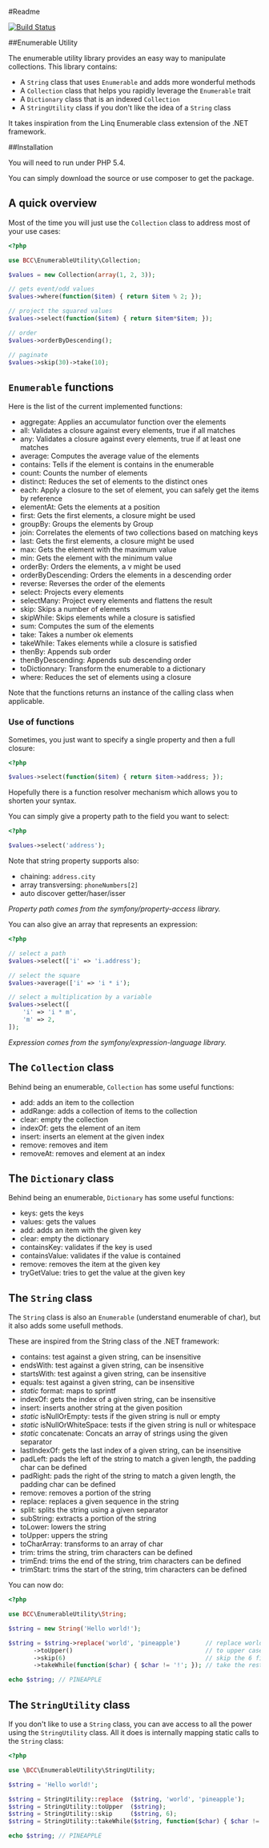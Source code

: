 #Readme

[![Build Status](https://secure.travis-ci.org/michelsalib/BCCEnumerableUtility.png?branch=master)](http://travis-ci.org/michelsalib/BCCEnumerableUtility)

##Enumerable Utility

The enumerable utility library provides an easy way to manipulate collections. This library contains:

- A `String` class that uses `Enumerable` and adds more wonderful methods
- A `Collection` class that helps you rapidly leverage the `Enumerable` trait
- A `Dictionary` class that is an indexed `Collection`
- A `StringUtility` class if you don't like the idea of a `String` class

It takes inspiration from the Linq Enumerable class extension of the .NET framework.

##Installation

You will need to run under PHP 5.4.

You can simply download the source or use composer to get the package.

## A quick overview

Most of the time you will just use the `Collection` class to address most of your use cases:

``` php
<?php

use BCC\EnumerableUtility\Collection;

$values = new Collection(array(1, 2, 3));

// gets event/odd values
$values->where(function($item) { return $item % 2; });

// project the squared values
$values->select(function($item) { return $item*$item; });

// order
$values->orderByDescending();

// paginate
$values->skip(30)->take(10);

```

## `Enumerable` functions

Here is the list of the current implemented functions:

- aggregate: Applies an accumulator function over the elements
- all: Validates a closure against every elements, true if all matches
- any: Validates a closure against every elements, true if at least one matches
- average: Computes the average value of the elements
- contains: Tells if the element is contains in the enumerable
- count: Counts the number of elements
- distinct: Reduces the set of elements to the distinct ones
- each: Apply a closure to the set of element, you can safely get the items by reference
- elementAt: Gets the elements at a position
- first: Gets the first elements, a closure might be used
- groupBy: Groups the elements by Group
- join: Correlates the elements of two collections based on matching keys
- last: Gets the first elements, a closure might be used
- max: Gets the element with the maximum value
- min: Gets the element with the minimum value
- orderBy: Orders the elements, a v might be used
- orderByDescending: Orders the elements in a descending order
- reverse: Reverses the order of the elements
- select: Projects every elements
- selectMany: Project every elements and flattens the result
- skip: Skips a number of elements
- skipWhile: Skips elements while a closure is satisfied
- sum: Computes the sum of the elements
- take: Takes a number ok elements
- takeWhile: Takes elements while a closure is satisfied
- thenBy: Appends sub order
- thenByDescending: Appends sub descending order
- toDictionnary: Transform the enumerable to a dictionary
- where: Reduces the set of elements using a closure

Note that the functions returns an instance of the calling class when applicable.

### Use of functions

Sometimes, you just want to specify a single property and then a full closure:

``` php
<?php

$values->select(function($item) { return $item->address; });

```

Hopefully there is a function resolver mechanism which allows you to shorten your syntax.

You can simply give a property path to the field you want to select:

``` php
<?php

$values->select('address');

```

Note that string property supports also:
- chaining: `address.city`
- array transversing: `phoneNumbers[2]`
- auto discover getter/haser/isser

*Property path comes from the symfony/property-access library.*

You can also give an array that represents an expression:

``` php
<?php

// select a path
$values->select(['i' => 'i.address');

// select the square
$values->average(['i' => 'i * i');

// select a multiplication by a variable
$values->select([
    'i' => 'i * m',
    'm' => 2,
]);

```

*Expression comes from the symfony/expression-language library.*

## The `Collection` class

Behind being an enumerable, `Collection` has some useful functions:

- add: adds an item to the collection
- addRange: adds a collection of items to the collection
- clear: empty the collection
- indexOf: gets the element of an item
- insert: inserts an element at the given index
- remove: removes and item
- removeAt: removes and element at an index

## The `Dictionary` class

Behind being an enumerable, `Dictionary` has some useful functions:

- keys: gets the keys
- values: gets the values
- add: adds an item with the given key
- clear: empty the dictionary
- containsKey: validates if the key is used
- containsValue: validates if the value is contained
- remove: removes the item at the given key
- tryGetValue: tries to get the value at the given key

## The `String` class

The `String` class is also an `Enumerable` (understand enumerable of char), but it also adds some usefull methods.

These are inspired from the String class of the .NET framework:

- contains: test against a given string, can be insensitive
- endsWith: test against a given string, can be insensitive
- startsWith: test against a given string, can be insensitive
- equals: test against a given string, can be insensitive
- *static* format: maps to sprintf
- indexOf: gets the index of a given string, can be insensitive
- insert: inserts another string at the given position
- *static* isNullOrEmpty: tests if the given string is null or empty
- *static* isNullOrWhiteSpace: tests if the given string is null or whitespace
- *static* concatenate: Concats an array of strings using the given separator
- lastIndexOf: gets the last index of a given string, can be insensitive
- padLeft: pads the left of the string to match a given length, the padding char can be defined
- padRight: pads the right of the string to match a given length, the padding char can be defined
- remove: removes a portion of the string
- replace: replaces a given sequence in the string
- split: splits the string using a given separator
- subString: extracts a portion of the string
- toLower: lowers the string
- toUpper: uppers the string
- toCharArray: transforms to an array of char
- trim: trims the string, trim characters can be defined
- trimEnd: trims the end of the string, trim characters can be defined
- trimStart: trims the start of the string, trim characters can be defined

You can now do:

``` php
<?php

use BCC\EnumerableUtility\String;

$string = new String('Hello world!');

$string = $string->replace('world', 'pineapple')       // replace world by pineapple
       ->toUpper()                                     // to upper case
       ->skip(6)                                       // skip the 6 first letters
       ->takeWhile(function($char) { $char != '!'; }); // take the rest while the char is different from '!'

echo $string; // PINEAPPLE

```

## The `StringUtility` class

If you don't like to use a `String` class, you can ave access to all the power using the `StringUtility` class.
All it does is internally mapping static calls to the `String` class:

``` php
<?php

use \BCC\EnumerableUtility\StringUtility;

$string = 'Hello world!';

$string = StringUtility::replace  ($string, 'world', 'pineapple');              // replace world by pineapple
$string = StringUtility::toUpper  ($string);                                    // to upper case
$string = StringUtility::skip     ($string, 6);                                 // skip the 6 first letters
$string = StringUtility::takeWhile($string, function($char) { $char != '!'; }); // take the rest while the char is different from '!'

echo $string; // PINEAPPLE

```
